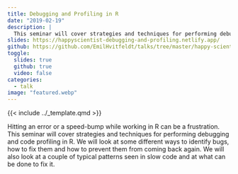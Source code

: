 ```yaml
---
title: Debugging and Profiling in R
date: "2019-02-19"
description: |
  This seminar will cover strategies and techniques for performing debugging and code profiling in R.
slides: https://happyscientist-debugging-and-profiling.netlify.app/
github: https://github.com/EmilHvitfeldt/talks/tree/master/happy-scientist_debugging-and-profiling
toggle:
  slides: true
  github: true
  video: false
categories:
  - talk
image: "featured.webp"
---
```


{{< include ../_template.qmd >}}

Hitting an error or a speed-bump while working in R can be a frustration. This seminar will cover strategies and techniques for performing debugging and code profiling in R. We will look at some different ways to identify bugs, how to fix them and how to prevent them from coming back again. We will also look at a couple of typical patterns seen in slow code and at what can be done to fix it.
